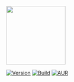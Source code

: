 <img src="http://i.imgur.com/kY94luw.png" width="160">

[![Version](https://img.shields.io/badge/MIRESA-1.0-brightgreen.svg?maxAge=259200)]()
[![Build](https://img.shields.io/badge/Supported_OS-macOS-orange.svg)]()
[![AUR](https://img.shields.io/aur/license/yaourt.svg)]()
